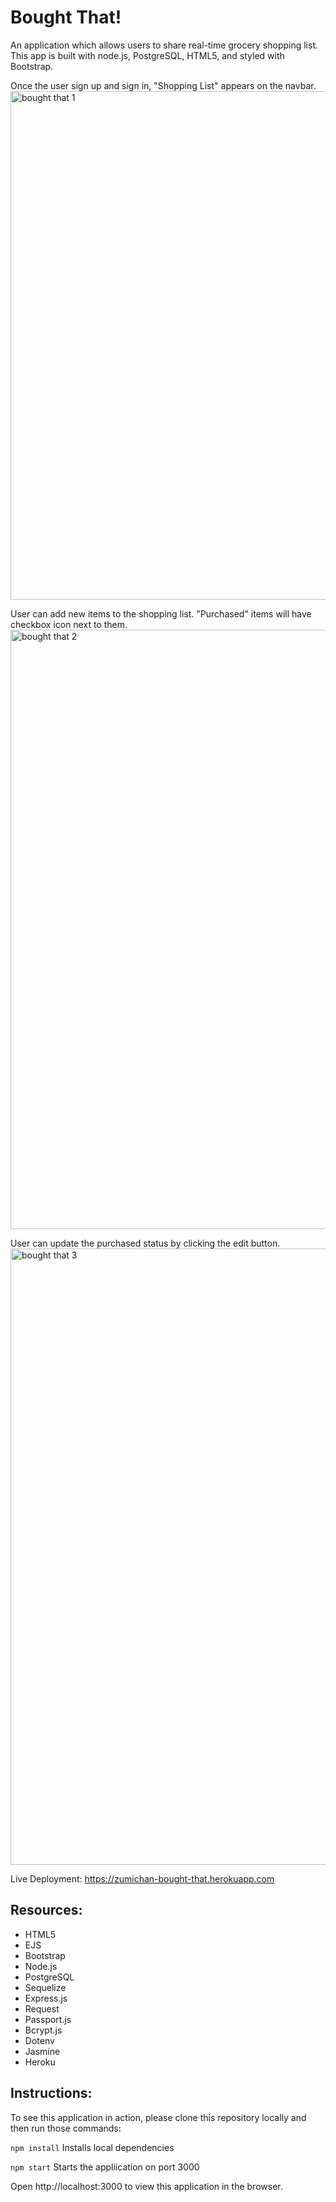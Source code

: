 # Bought That!
An application which allows users to share real-time grocery shopping list. This app is built with node.js, PostgreSQL, HTML5, and styled with Bootstrap.

Once the user sign up and sign in, "Shopping List" appears on the navbar.
<img width="814" alt="bought that 1" src="https://user-images.githubusercontent.com/31319914/50723185-3bbb2900-108f-11e9-955f-8e1fc3212ea9.png">

User can add new items to the shopping list. "Purchased" items will have checkbox icon next to them.
<img width="959" alt="bought that 2" src="https://user-images.githubusercontent.com/31319914/50723186-3fe74680-108f-11e9-8650-cd9e30546b19.png">

User can update the purchased status by clicking the edit button.
<img width="986" alt="bought that 3" src="https://user-images.githubusercontent.com/31319914/50723187-41b10a00-108f-11e9-9d52-b551dca3358b.png">

Live Deployment: https://zumichan-bought-that.herokuapp.com

## Resources:

* HTML5 
* EJS
* Bootstrap
* Node.js
* PostgreSQL
* Sequelize
* Express.js
* Request
* Passport.js
* Bcrypt.js
* Dotenv
* Jasmine
* Heroku


## Instructions:

To see this application in action, please clone this repository locally and then run those commands:

`npm install` Installs local dependencies

`npm start` Starts the appliication on port 3000

Open http://localhost:3000 to view this application in the browser.
